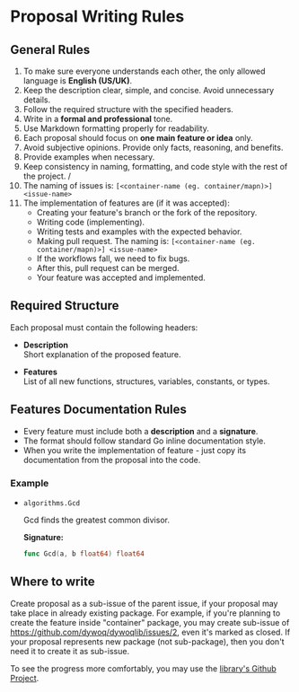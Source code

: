 # Proposal Writing Rules

## General Rules
1. To make sure everyone understands each other, the only allowed language is **English (US/UK)**.  
2. Keep the description clear, simple, and concise. Avoid unnecessary details.  
3. Follow the required structure with the specified headers.  
4. Write in a **formal and professional** tone.  
5. Use Markdown formatting properly for readability.  
6. Each proposal should focus on **one main feature or idea** only.  
7. Avoid subjective opinions. Provide only facts, reasoning, and benefits.  
8. Provide examples when necessary.  
9. Keep consistency in naming, formatting, and code style with the rest of the project.  /
10. The naming of issues is: `[<container-name (eg. container/mapn)>] <issue-name>`
11. The implementation of features are (if it was accepted):
    - Creating your feature's branch or the fork of the repository. 
    - Writing code (implementing).
    - Writing tests and examples with the expected behavior.
    - Making pull request. The naming is: `[<container-name (eg. container/mapn)>] <issue-name>`
    - If the workflows fall, we need to fix bugs.
    - After this, pull request can be merged.
    - Your feature was accepted and implemented.

## Required Structure
Each proposal must contain the following headers:

- **Description**  
  Short explanation of the proposed feature.  

- **Features**  
  List of all new functions, structures, variables, constants, or types.  

## Features Documentation Rules
- Every feature must include both a **description** and a **signature**.  
- The format should follow standard Go inline documentation style.  
- When you write the implementation of feature - just copy its documentation from the proposal into the code.

### Example
- ```algorithms.Gcd```

  Gcd finds the greatest common divisor.  

  **Signature:**  
  ```go
  func Gcd(a, b float64) float64
   ```

## Where to write
Create proposal as a sub-issue of the parent issue, if your proposal may take place in already existing package.
For example, if you're planning to create the feature inside "container" package, you may create sub-issue of https://github.com/dywoq/dywoqlib/issues/2, even it's marked as closed.
If your proposal represents new package (not sub-package), then you don't need it to create it as sub-issue.

To see the progress more comfortably, you may use the [library's Github Project](https://github.com/users/dywoq/projects/19 "").
